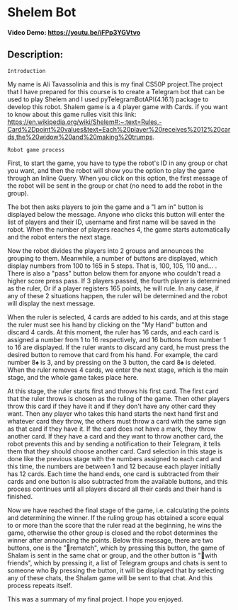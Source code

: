 # Shelem Bot
#### Video Demo:  <https://youtu.be/iFPp3YGVtvo>
## Description:
    Introduction
My name is Ali Tavassolinia and this is my final CS50P project.The project that I have prepared for this course is to create a Telegram bot that can be used to play Shelem and I used pyTelegramBotAPI(4.16.1) package to develop this robot. Shalem game is a 4 player game with Cards. if you want to know about this game rulles visit this link: https://en.wikipedia.org/wiki/Shelem#:~:text=Rules,-Card%2Dpoint%20values&text=Each%20player%20receives%2012%20cards,the%20widow%20and%20making%20trumps.

    Robot game process
First, to start the game, you have to type the robot's ID in any group or chat you want, and then the robot will show you the option to play the game through an Inline Query. When you click on this option, the first message of the robot will be sent in the group or chat (no need to add the robot in the group).

The bot then asks players to join the game and a "I am in" button is displayed below the message. Anyone who clicks this button will enter the list of players and their ID, username and first name will be saved in the robot. When the number of players reaches 4, the game starts automatically and the robot enters the next stage.

Now the robot divides the players into 2 groups and announces the grouping to them. Meanwhile, a number of buttons are displayed, which display numbers from 100 to 165 in 5 steps. That is, 100, 105, 110 and... . There is also a "pass" button below them for anyone who couldn't read a higher score press pass. If 3 players passed, the fourth player is determined as the ruler, Or if a player registers 165 points, he will rule. In any case, if any of these 2 situations happen, the ruler will be determined and the robot will display the next message.

When the ruler is selected, 4 cards are added to his cards, and at this stage the ruler must see his hand by clicking on the "My Hand" button and discard 4 cards. At this moment, the ruler has 16 cards, and each card is assigned a number from 1 to 16 respectively, and 16 buttons from number 1 to 16 are displayed. If the ruler wants to discard any card, he must press the desired button to remove that card from his hand. For example, the card number 8♠️ is 3, and by pressing on the 3 button, the card 8♠️ is deleted. When the ruler removes 4 cards, we enter the next stage, which is the main stage, and the whole game takes place here.

At this stage, the ruler starts first and throws his first card. The first card that the ruler throws is chosen as the ruling of the game. Then other players throw this card if they have it and if they don't have any other card they want. Then any player who takes this hand starts the next hand first and whatever card they throw, the others must throw a card with the same sign as that card if they have it. If the card does not have a mark, they throw another card. If they have a card and they want to throw another card, the robot prevents this and by sending a notification to their Telegram, it tells them that they should choose another card. Card selection in this stage is done like the previous stage with the numbers assigned to each card and this time, the numbers are between 1 and 12 because each player initially has 12 cards. Each time the hand ends, one card is subtracted from their cards and one button is also subtracted from the available buttons, and this process continues until all players discard all their cards and their hand is finished.

Now we have reached the final stage of the game, i.e. calculating the points and determining the winner. If the ruling group has obtained a score equal to or more than the score that the ruler read at the beginning, he wins the game, otherwise the other group is closed and the robot determines the winner after announcing the points. Below this message, there are two buttons, one is the "🔄️rematch", which by pressing this button, the game of Shalam is sent in the same chat or group, and the other button is "👥with friends", which by pressing it, a list of Telegram groups and chats is sent to someone who By pressing the button, it will be displayed that by selecting any of these chats, the Shalam game will be sent to that chat. And this process repeats itself.

This was a summary of my final project. I hope you enjoyed.

